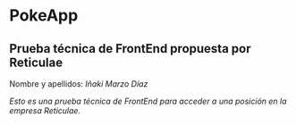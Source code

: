# PokeApp
## Prueba técnica de FrontEnd propuesta por Reticulae

Nombre y apellidos: *Iñaki Marzo Díaz*

*Esto es una prueba técnica de FrontEnd para acceder a una posición en la empresa Reticulae.*